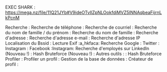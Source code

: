 EXEC SHARK : https://mega.nz/file/11Q21JYb#V9ideOTvIlZpNLOokfdiMVZ5INNAqbeaFijrnLkPcnM 

Recherche :
Recherche de téléphone :
Recherche de courriel :
Recherche du nom de famille / du prénom :
Recherche du nom de famille :
Recherche d'adresse :
Recherche d'adresse e-mail  :
Recherche d'adresse IP 
Localisation du Bssid :
Lecture Exif :a_hkfaca: 
Recherche Google :
Twitter : 
Instagram :
Facebook :Instagram: 
Recherche d'employés sur LinkedIn (Nouveau !) :
Hash Bruteforce (Nouveau !) :
Autres outils : :
Hash Bruteforce
Profiler :
Profiler un profil :
Gestion de la base de données :
Créateur de profil : 
